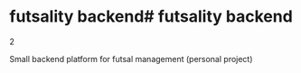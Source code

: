 # futsality backend# futsality backend
2


Small backend platform for futsal management (personal project)
